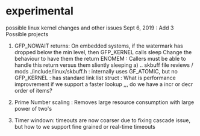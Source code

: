 # experimental
possible linux kernel changes and other issues
Sept 6, 2019 : Add 3 Possible projects
1) GFP_NOWAIT returns: On embedded systems, if the watermark has dropped below the min level, then GFP_KERNEL calls sleep
Change the behaviour to have them the return ENOMEM : Callers must be able to handle this return versus them sliently sleeping
a) .. skbuff file reviews / mods
./include/linux/skbuff.h : internally uses GF_ATOMIC, but no GFP_KERNEL : has standard link list struct : 
                            What is performance improvrement if we support a faster lookup ,,, do we have a incr or decr order of items?
                            
2) Prime Number scaling : Removes large resource consumption with large power of two's
3) Timer windown: timeouts are now coarser due to fixing cascade issue, but how to we support fine grained or real-time timeouts
